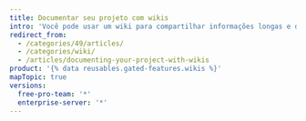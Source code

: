 ```yaml
---
title: Documentar seu projeto com wikis
intro: 'Você pode usar um wiki para compartilhar informações longas e detalhadas sobre seu projeto.'
redirect_from:
  - /categories/49/articles/
  - /categories/wiki/
  - /articles/documenting-your-project-with-wikis
product: '{% data reusables.gated-features.wikis %}'
mapTopic: true
versions:
  free-pro-team: '*'
  enterprise-server: '*'
---
```


